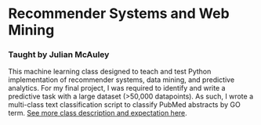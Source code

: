 # Recommender Systems and Web Mining
### Taught by Julian McAuley  
This machine learning class designed to teach and test Python implementation of recommender systems, data mining, and predictive analytics. For my final project, I was required to identify and write a predictive task with a large dataset (>50,000 datapoints). As such, I wrote a multi-class text classification script to classify PubMed abstracts by GO term. [See more class description and expectation here](http://cseweb.ucsd.edu/classes/fa18/cse158-a/).
